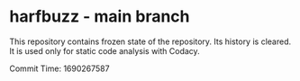 # harfbuzz - main branch

This repository contains frozen state of the repository.
Its history is cleared. It is used only for static code
analysis with Codacy.

Commit Time: 1690267587